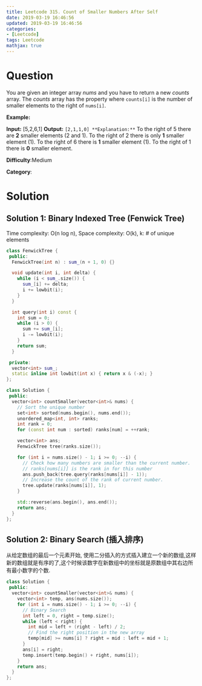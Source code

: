 ```yaml
---
title: Leetcode 315. Count of Smaller Numbers After Self
date: 2019-03-19 16:46:56
updated: 2019-03-19 16:46:56
categories: 
- [Leetcode]
tags: Leetcode
mathjax: true
---
```


# Question

You are given an integer array  _nums_  and you have to return a new  _counts_  array. The  _counts_  array has the property where  `counts[i]`  is the number of smaller elements to the right of  `nums[i]`.

**Example:**

**Input:** [5,2,6,1]
**Output:** `[2,1,1,0]
**Explanation:**`
To the right of 5 there are **2** smaller elements (2 and 1).
To the right of 2 there is only **1** smaller element (1).
To the right of 6 there is **1** smaller element (1).
To the right of 1 there is **0** smaller element.

**Difficulty**:Medium

**Category**:

# Solution

## Solution 1: Binary Indexed Tree (Fenwick Tree)

Time complexity: O(n log n), Space complexity: O(k), k: # of unique elements

```cpp
class FenwickTree {
 public:
  FenwickTree(int n) : sum_(n + 1, 0) {}

  void update(int i, int delta) {
    while (i < sum_.size()) {
      sum_[i] += delta;
      i += lowbit(i);
    }
  }

  int query(int i) const {
    int sum = 0;
    while (i > 0) {
      sum += sum_[i];
      i -= lowbit(i);
    }
    return sum;
  }

 private:
  vector<int> sum_;
  static inline int lowbit(int x) { return x & (-x); }
};

class Solution {
 public:
  vector<int> countSmaller(vector<int>& nums) {
    // Sort the unique number
    set<int> sorted(nums.begin(), nums.end());
    unordered_map<int, int> ranks;
    int rank = 0;
    for (const int num : sorted) ranks[num] = ++rank;

    vector<int> ans;
    FenwickTree tree(ranks.size());

    for (int i = nums.size() - 1; i >= 0; --i) {
      // Check how many numbers are smaller than the current number.
      // ranks[nums[i]] is the rank in for this number
      ans.push_back(tree.query(ranks[nums[i]] - 1));
      // Increase the count of the rank of current number.
      tree.update(ranks[nums[i]], 1);
    }

    std::reverse(ans.begin(), ans.end());
    return ans;
  }
};
```

## Solution 2: Binary Search (插入排序)

从给定数组的最后一个元素开始, 使用二分插入的方式插入建立一个新的数组,这样新的数组就是有序的了,这个时候该数字在新数组中的坐标就是原数组中其右边所有最小数字的个数. 

```cpp
class Solution {
 public:
  vector<int> countSmaller(vector<int>& nums) {
    vector<int> temp, ans(nums.size());
    for (int i = nums.size() - 1; i >= 0; --i) {
      // Binary Search
      int left = 0, right = temp.size();
      while (left < right) {
        int mid = left + (right - left) / 2;
        // Find the right position in the new array
        temp[mid] >= nums[i] ? right = mid : left = mid + 1;
      }
      ans[i] = right;
      temp.insert(temp.begin() + right, nums[i]);
    }
    return ans;
  }
};
```